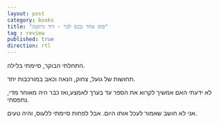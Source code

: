 ```yaml
---
layout: post
category: books
title: "סוס אחד נכנס לבר - דוד גרוסמן"
tag : review
published: true
direction: rtl
---
```

התחלתי הבוקר, סיימתי בלילה.

תחושות של גועל, צחוק, הנאה וכאב במורכבות יחד.

לא ידעתי האם אמשיך לקרוא את הספר עד בערך לאמצע,ואז כבר היה מאוחר מדי, נתפסתי.

אני לא חושב שאמור לעכל אותו היום. אבל לפחות סיימתי ללעוס, והיה טעים.

